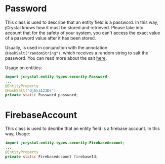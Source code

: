 # Password

This class is used to describe that an entity field is a password. In this way, jCrystal knows how it must be stored and retrieved. Please take into account that for the safety of your system, you can't access the exact value of a password value after it has been stored. 

Usually, is used in conjunction with the annotation `@HashSalt("randomString")`, which receives a random string to salt the password. You can read more about the salt [here](https://en.wikipedia.org/wiki/Salt_(cryptography)).

Usage on entities:

```java
import jcrystal.entity.types.security.Password;
...
@EntityProperty
@HashSalt("djhka123Ds")
private static Password password;
```

# FirebaseAccount

This class is used to decribe that an entity field is a firebase account. In this way, 
Usage:

```java
import jcrystal.entity.types.security.FirebaseAccount;
...
@EntityProperty
private static FirebaseAccount firebaseId;
```
